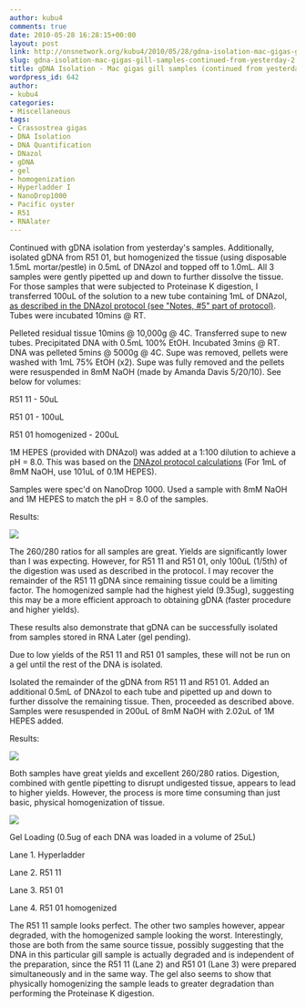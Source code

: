 ```yaml
---
author: kubu4
comments: true
date: 2010-05-28 16:28:15+00:00
layout: post
link: http://onsnetwork.org/kubu4/2010/05/28/gdna-isolation-mac-gigas-gill-samples-continued-from-yesterday-2/
slug: gdna-isolation-mac-gigas-gill-samples-continued-from-yesterday-2
title: gDNA Isolation - Mac gigas gill samples (continued from yesterday)
wordpress_id: 642
author:
- kubu4
categories:
- Miscellaneous
tags:
- Crassostrea gigas
- DNA Isolation
- DNA Quantification
- DNazol
- gDNA
- gel
- homogenization
- Hyperladder I
- NanoDrop1000
- Pacific oyster
- R51
- RNAlater
---
```


Continued with gDNA isolation from yesterday's samples. Additionally, isolated gDNA from R51 01, but homogenized the tissue (using disposable 1.5mL mortar/pestle) in 0.5mL of DNAzol and topped off to 1.0mL. All 3 samples were gently pipetted up and down to further dissolve the tissue. For those samples that were subjected to Proteinase K digestion, I transferred 100uL of the solution to a new tube containing 1mL of DNAzol, [as described in the DNAzol protocol (see "Notes, #5" part of protocol)](http://www.mrcgene.com/dnazol.htm). Tubes were incubated 10mins @ RT.

Pelleted residual tissue 10mins @ 10,000g @ 4C. Transferred supe to new tubes. Precipitated DNA with 0.5mL 100% EtOH. Incubated 3mins @ RT. DNA was pelleted 5mins @ 5000g @ 4C. Supe was removed, pellets were washed with 1mL 75% EtOH (x2). Supe was fully removed and the pellets were resuspended in 8mM NaOH (made by Amanda Davis 5/20/10). See below for volumes:

R51 11 - 50uL

R51 01 - 100uL

R51 01 homogenized - 200uL

1M HEPES (provided with DNAzol) was added at a 1:100 dilution to achieve a pH = 8.0. This was based on the [DNAzol protocol calculations](http://www.mrcgene.com/dnazol.htm) (For 1mL of 8mM NaOH, use 101uL of 0.1M HEPES).

Samples were spec'd on NanoDrop 1000. Used a sample with 8mM NaOH and 1M HEPES to match the pH = 8.0 of the samples.

Results:

![](http://eagle.fish.washington.edu/Arabidopsis/20100528%20gDNA-01.JPG)

The 260/280 ratios for all samples are great. Yields are significantly lower than I was expecting. However, for R51 11 and R51 01, only 100uL (1/5th) of the digestion was used as described in the protocol. I may recover the remainder of the R51 11 gDNA since remaining tissue could be a limiting factor. The homogenized sample had the highest yield (9.35ug), suggesting this may be a more efficient approach to obtaining gDNA (faster procedure and higher yields).

These results also demonstrate that gDNA can be successfully isolated from samples stored in RNA Later (gel pending).

Due to low yields of the R51 11 and R51 01 samples, these will not be run on a gel until the rest of the DNA is isolated.

Isolated the remainder of the gDNA from R51 11 and R51 01. Added an additional 0.5mL of DNAzol to each tube and pipetted up and down to further dissolve the remaining tissue. Then, proceeded as described above. Samples were resuspended in 200uL of 8mM NaOH with 2.02uL of 1M HEPES added.

Results:

![](http://eagle.fish.washington.edu/Arabidopsis/20100528%20gDNA-02.JPG)

Both samples have great yields and excellent 260/280 ratios. Digestion, combined with gentle pipetting to disrupt undigested tissue, appears to lead to higher yields. However, the process is more time consuming than just basic, physical homogenization of tissue.

![](http://eagle.fish.washington.edu/Arabidopsis/20100601-01.jpg)

Gel Loading (0.5ug of each DNA was loaded in a volume of 25uL)

Lane 1. Hyperladder

Lane 2. R51 11

Lane 3. R51 01

Lane 4. R51 01 homogenized

The R51 11 sample looks perfect. The other two samples however, appear degraded, with the homogenized sample looking the worst. Interestingly, those are both from the same source tissue, possibly suggesting that the DNA in this particular gill sample is actually degraded and is independent of the preparation, since the R51 11 (Lane 2) and R51 01 (Lane 3) were prepared simultaneously and in the same way. The gel also seems to show that physically homogenizing the sample leads to greater degradation than performing the Proteinase K digestion.

